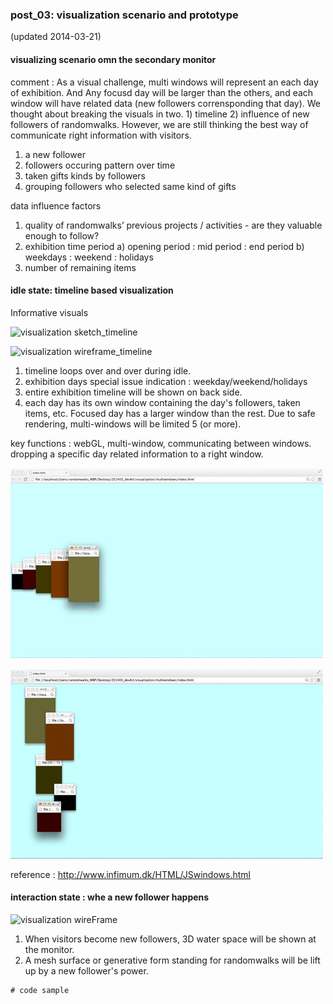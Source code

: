 ### post_03: visualization scenario and prototype

(updated 2014-03-21)

#### visualizing scenario omn the secondary monitor
comment :
As a visual challenge, multi windows will represent an each day of exhibition. And Any focusd day will be larger than the others, and each window will have related data (new followers corrensponding that day). We thought about breaking the visuals in two. 1) timeline 2) influence of new followers of randomwalks. However, we are still thinking the best way of communicate right information with visitors.

1. a new follower
2. followers occuring pattern over time
4. taken gifts kinds by followers
5. grouping followers who selected same kind of gifts

data influence factors
1. quality of randomwalks’ previous projects / activities - are they valuable enough to follow?
2. exhibition time period
a) opening period : mid period : end period 
b) weekdays : weekend : holidays
3. number of remaining items

#### idle state: timeline based visualization
Informative visuals

![visualization sketch_timeline]( https://raw.github.com/randomwalks/devart-template/master/project_images/visualization_wire_timeline.jpg "visualization sketch_timeline")

![visualization wireframe_timeline](https://raw.github.com/randomwalks/devart-template/master/project_images/dataviz_idleStage.jpg "visualization wireframe_timeline")

1. timeline loops over and over during idle.
2. exhibition days special issue indication : weekday/weekend/holidays
3. entire exhibition timeline will be shown on back side.
4. each day has its own window containing the day's followers, taken items, etc. Focused day has a larger window than the rest. Due to safe rendering, multi-windows will be limited 5 (or more).

key functions : webGL, multi-window, communicating between windows. dropping a specific day related information to a right window.

![multiwindow test](https://raw.githubusercontent.com/randomwalks/devart-template/master/project_images/datavis_multiwindow_test_000.jpg "multiwindow test")

![multiwindow test](https://raw.githubusercontent.com/randomwalks/devart-template/master/project_images/dataviz_multiwindow_test_001.jpg "multiwindow test")

reference : 
http://www.infimum.dk/HTML/JSwindows.html

#### interaction state :  whe a new follower happens
![visualization wireFrame](https://raw.github.com/randomwalks/devart-template/master/project_images/dataViz_interactionStage.jpg "visualization_wireFrame_interaction")

1. When visitors become new followers, 3D water space will be shown at the monitor.
2. A mesh surface or generative form standing for randomwalks will be lift up by a new follower's power.


```
# code sample

```
